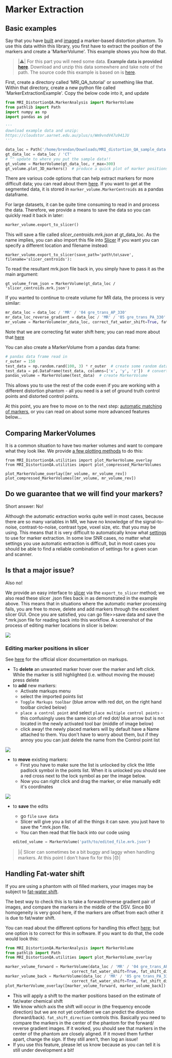 # Marker Extraction

## Basic examples

Say that you have [built](https://acrf-image-x-institute.github.io/MRI_DistortionPhantom/phantom_construction.html) and [imaged](https://acrf-image-x-institute.github.io/MRI_DistortionPhantom/phantom_imaging.html) a marker-based distortion phantom. To use this data within this library, you first have to extract the position of the markers and create a 'MarkerVolume'. This example shows you how do that.


> |:warning:| For this part you will need some data. **Example data is provided [here](https://cloudstor.aarnet.edu.au/plus/s/Wm9vndV47u941JU)**. Download and unzip this data somewhere and take note of the path. The source code this example is based on is [here](https://github.com/ACRF-Image-X-Institute/MRI_DistortionQA/tree/main/examples).

First, create a directory called 'MRI_QA_tutorial' or something like that. Within that directory, create a new python file called 'MarkerExtractionExample'. Copy the below code into it, and update

```python
from MRI_DistortionQA.MarkerAnalysis import MarkerVolume
from pathlib import Path
import numpy as np
import pandas as pd

'''
download example data and unzip:
https://cloudstor.aarnet.edu.au/plus/s/Wm9vndV47u941JU
'''

data_loc = Path('/home/brendan/Downloads/MRI_distortion_QA_sample_data')
gt_data_loc = data_loc / 'CT'
# ^^ update to where you put the sample data!!
gt_volume = MarkerVolume(gt_data_loc, r_max=300)
gt_volume.plot_3D_markers()  # produce a quick plot of marker positions
```

There are various code options that can help extract markers for more difficult data; you can read about them [here](https://acrf-image-x-institute.github.io/MRI_DistortionQA/code_docs.html#module-MRI_DistortionQA.MarkerAnalysis). If you want to get at the segmented data, it is stored in ```marker_volume.MarkerCentroids``` as a pandas dataframe. 

For large datasets, it can be quite time consuming to read in and process the data. Therefore, we provide a means to save the data so you can quickly read it back in later:

```python
marker_volume.export_to_slicer()  
```

This will save a file called *slicer_centroids.mrk.json* at gt_data_loc. As the name implies, you can also import this file into [Slicer](https://www.slicer.org/) If you want you can specify a different location and filename instead:

```
marker_volume.export_to_slicer(save_path='path\to\save', filename='slicer_centroids'):
```

To read the resultant mrk.json file back in, you simply have to pass it as the main argument:

```
gt_volume_from_json = MarkerVolume(gt_data_loc / 'slicer_centroids.mrk.json')
```

If you wanted to continue to create volume for MR data, the process is very similar:

```python
mr_data_loc = data_loc / 'MR' / '04 gre_trans_AP_330'
mr_data_loc_reverse_gradient = data_loc / 'MR' / '05 gre_trans_PA_330'
mr_volume = MarkerVolume(mr_data_loc, correct_fat_water_shift=True, fat_shift_direction=-1)
```

Note that we are correcting fat water shift here; you can read more about that [here](https://acrf-image-x-institute.github.io/MRI_DistortionPhantom/phantom_imaging.html)

You can also create a MarkerVolume from a pandas data frame:

```python
# pandas data frame read in
r_outer = 150
test_data = np.random.rand(100, 3) * r_outer  # create some random data
test_data = pd.DataFrame(test_data, columns=['x', 'y', 'z'])  # convert to data frame
pandas_volume = MarkerVolume(test_data)  # create MarkerVolume
```

This allows you to use the rest of the code even if you are working with a different distortion phantom - all you need is a set of ground truth control points and distorted control points.

 At this point, you are free to move on to the next step: [automatic matching of markers](https://acrf-image-x-institute.github.io/MRI_DistortionQA/marker_matching.html), or you can read on about some more advanced features below...

## Comparing MarkerVolumes

It is a common situation to have two marker volumes and want to compare what they look like. We provide [a few plotting methods](https://acrf-image-x-institute.github.io/MRI_DistortionQA/code_docs.html#MRI_DistortionQA.utilities.plot_MarkerVolume_overlay) to do this:

```
from MRI_DistortionQA.utilities import plot_MarkerVolume_overlay
from MRI_DistortionQA.utilities import plot_compressed_MarkerVolumes

plot_MarkerVolume_overlay([mr_volume, mr_volume_rev])
plot_compressed_MarkerVolumes([mr_volume, mr_volume_rev])
```

## Do we guarantee that we will find your markers?

Short answer: No! 

Although the automatic extraction works quite well in most cases, because there are so many variables in MR, we have no knowledge of the signal-to-noise, contrast-to-noise, contrast type, voxel size, etc. that you may be using. This means that it is very difficult to automatically know what [settings](https://acrf-image-x-institute.github.io/MRI_DistortionQA/code_docs.html) to use for marker extraction. In some low SNR cases, no matter what settings you use automatic extraction is difficult, but in most cases you should be able to find a reliable combination of settings for a given scan and scanner.

## Is that a major issue?

Also no!

We provide an easy interface to [slicer](https://www.slicer.org/) via the ```export_to_slicer``` method; we also read these slicer .json files back in as demonstrated in the example above. This means that in situations where the automatic marker processing fails, you are free to move, delete and add markers through the excellent slicer GUI. Once you are satisfied, you can go file>>save data and save the *.mrk.json file for reading back into this workflow. A screenshot of the process of editing marker locations in slicer is below:

![](__resources/Slicer_Markers_screengrab.PNG)

### Editing marker positions in slicer

See [here](https://slicer.readthedocs.io/en/latest/user_guide/modules/markups.html) for the official slicer documentation on markups.

- To **delete** an unwanted marker hover over the marker and left click. While the marker is still highlighted (i.e. without moving the mouse) press delete
- to **add** new markers:
  - Activate markups menu
  - select the imported points list
  - `Toggle Markups toolbar` (blue arrow with red dot, on the right hand toolbar circled below)
  - `place a control point` and select `place multiple control points`  - this confusingly uses the same icon of red dot/ blue arrow but is not located in the newly activated tool bar (middle of image below)
  - click away! the newly placed markers will by default have a Name attached to them. You don't have to worry about them, but if they annoy you you can just delete the name from the Control point list


![](__resources/slicer_add_centroids.png)

- to **move** existing markers:
  - First you have to make sure the list is unlocked by click the little padlock symbol in the points list. When it is unlocked you should see a red cross next to the lock symbol as per the image below. 
  - Now you can right click and drag the marker, or else manually edit it's coordinates

![](__resources/slicer_edit_centroids.png)

- to **save** the edits

  - go `file` `save data`
  - Slicer will give you a list of all the things it can save. you just have to save the *.mrk.json file.
  - You can then read that file back into our code using

  ```python
  edited_volume = MarkerVolume('path/to/edited_file.mrk.json')
  ```

> |:information_source:| Slicer can sometimes be a bit buggy and laggy when handling markers. At this point I don't have  fix for this |:disappointed:|



## Handling Fat-water shift 

If you are using a phantom with oil filled markers, your images may be subject to [fat-water shift](https://acrf-image-x-institute.github.io/MRI_DistortionPhantom/phantom_imaging.html#fat-water-chemical-shift).

The best way to check this is to take a forward/reverse gradient pair of images, and compare the markers in the middle of the DSV. Since B0 homogeneity is very good here, if the markers are offset from each other it is due to fat/water shift.

You can read about the different options for handling this effect [here](https://acrf-image-x-institute.github.io/MRI_DistortionPhantom/phantom_imaging.html#fat-water-chemical-shift); but one option is to correct for this in software. If you want to do that, the code would look this:

```python
from MRI_DistortionQA.MarkerAnalysis import MarkerVolume
from pathlib import Path
from MRI_DistortionQA.utilities import plot_MarkerVolume_overlay

marker_volume_forward = MarkerVolume(data_loc / 'MR' / '04 gre_trans_AP_330', verbose=False,
                             correct_fat_water_shift=True, fat_shift_direction=-1)
marker_volume_back = MarkerVolume(data_loc / 'MR' / '05 gre_trans_PA_330', verbose=False,
                             correct_fat_water_shift=True, fat_shift_direction=1)
plot_MarkerVolume_overlay([marker_volume_forward, marker_volume_back])
```

- This will apply a shift to the marker positions based on the estimate of fat/water chemical shift
- We know which axis the shift will occur in (the frequency encode direction) but we are not yet confident we can predict the direction (forward/back). ```fat_shift_direction``` controls this. Basically you need to compare the markers in the center of the phantom for the forward/ reverse gradient images. If it worked, you should see that markers in the center of the phantom are closely aligned. If it moved them further apart, change the sign. If they still aren't, then log an issue!
- If you use this feature, please let us know because as you can tell it is still under development a bit!



